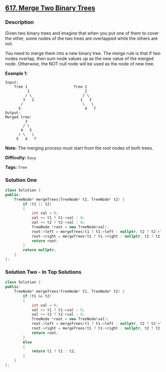 ## [617. Merge Two Binary Trees](https://leetcode.com/problems/merge-two-binary-trees/#/description)

### Description

Given two binary trees and imagine that when you put one of them to cover the other, some nodes of the two trees are overlapped while the others are not.

You need to merge them into a new binary tree. The merge rule is that if two nodes overlap, then sum node values up as the new value of the merged node. Otherwise, the NOT null node will be used as the node of new tree.

**Example 1:**

```
Input:
    Tree 1                     Tree 2
          1                         2
         / \                       / \
        3   2                     1   3
       /                           \   \
      5                             4   7
Output:
Merged tree:
         3
        / \
       4   5
      / \   \
     5   4   7

```

**Note:** The merging process must start from the root nodes of both trees.

**Difficulty:** `Easy`

**Tags:** `Tree`

### Solution One

```c++
class Solution {
public:
    TreeNode* mergeTrees(TreeNode* t1, TreeNode* t2) {
        if (t1 || t2)
        {
            int val = 0;
            val += t1 ? t1->val : 0;
            val += t2 ? t2->val : 0;
            TreeNode *root = new TreeNode(val);
            root->left = mergeTrees(t1 ? t1->left : nullptr, t2 ? t2->left : nullptr);
            root->right = mergeTrees(t1 ? t1->right : nullptr, t2 ? t2->right : nullptr);
            return root;
        }
        return nullptr;
    }
};
```

### Solution Two - In Top Solutions

```c++
class Solution {
public:
    TreeNode* mergeTrees(TreeNode* t1, TreeNode* t2) {
        if (t1 && t2)
        {
            int val = 0;
            val += t1 ? t1->val : 0;
            val += t2 ? t2->val : 0;
            TreeNode *root = new TreeNode(val);
            root->left = mergeTrees(t1 ? t1->left : nullptr, t2 ? t2->left : nullptr);
            root->right = mergeTrees(t1 ? t1->right : nullptr, t2 ? t2->right : nullptr);
            return root;
        }
        else
        {
            return t1 ? t1 : t2;
        }
    }
};
```
